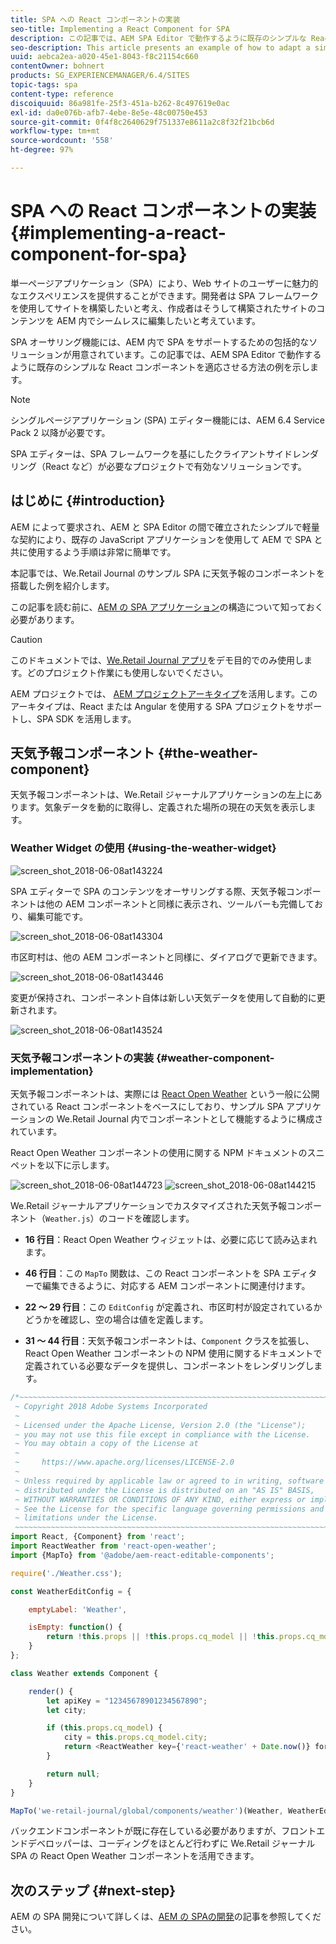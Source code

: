 ```yaml
---
title: SPA への React コンポーネントの実装
seo-title: Implementing a React Component for SPA
description: この記事では、AEM SPA Editor で動作するように既存のシンプルな React コンポーネントを適応させる方法の例を示します。
seo-description: This article presents an example of how to adapt a simple, existing React component to work with the AEM SPA Editor.
uuid: aebca2ea-a020-45e1-8043-f8c21154c660
contentOwner: bohnert
products: SG_EXPERIENCEMANAGER/6.4/SITES
topic-tags: spa
content-type: reference
discoiquuid: 86a981fe-25f3-451a-b262-8c497619e0ac
exl-id: da0e076b-afb7-4ebe-8e5e-48c00750e453
source-git-commit: 0f4f8c2640629f751337e8611a2c8f32f21bcb6d
workflow-type: tm+mt
source-wordcount: '558'
ht-degree: 97%

---
```


# SPA への React コンポーネントの実装{#implementing-a-react-component-for-spa}

単一ページアプリケーション（SPA）により、Web サイトのユーザーに魅力的なエクスペリエンスを提供することができます。開発者は SPA フレームワークを使用してサイトを構築したいと考え、作成者はそうして構築されたサイトのコンテンツを AEM 内でシームレスに編集したいと考えています。

SPA オーサリング機能には、AEM 内で SPA をサポートするための包括的なソリューションが用意されています。この記事では、AEM SPA Editor で動作するように既存のシンプルな React コンポーネントを適応させる方法の例を示します。

>[!NOTE]
>シングルページアプリケーション (SPA) エディター機能には、AEM 6.4 Service Pack 2 以降が必要です。
>
>SPA エディターは、SPA フレームワークを基にしたクライアントサイドレンダリング（React など）が必要なプロジェクトで有効なソリューションです。

## はじめに {#introduction}

AEM によって要求され、AEM と SPA Editor の間で確立されたシンプルで軽量な契約により、既存の JavaScript アプリケーションを使用して AEM で SPA と共に使用するよう手順は非常に簡単です。

本記事では、We.Retail Journal のサンプル SPA に天気予報のコンポーネントを搭載した例を紹介します。

この記事を読む前に、[AEM の SPA アプリケーション](/help/sites-developing/spa-getting-started-react.md)の構造について知っておく必要があります。

>[!CAUTION]
>このドキュメントでは、[We.Retail Journal アプリ](https://github.com/Adobe-Marketing-Cloud/aem-sample-we-retail-journal)をデモ目的でのみ使用します。どのプロジェクト作業にも使用しないでください。
>
>AEM プロジェクトでは、 [AEM プロジェクトアーキタイプ](https://experienceleague.adobe.com/docs/experience-manager-core-components/using/developing/archetype/overview.html?lang=ja)を活用します。このアーキタイプは、React または Angular を使用する SPA プロジェクトをサポートし、SPA SDK を活用します。

## 天気予報コンポーネント {#the-weather-component}

天気予報コンポーネントは、We.Retail ジャーナルアプリケーションの左上にあります。気象データを動的に取得し、定義された場所の現在の天気を表示します。

### Weather Widget の使用 {#using-the-weather-widget}

![screen_shot_2018-06-08at143224](assets/screen_shot_2018-06-08at143224.png)

SPA エディターで SPA のコンテンツをオーサリングする際、天気予報コンポーネントは他の AEM コンポーネントと同様に表示され、ツールバーも完備しており、編集可能です。

![screen_shot_2018-06-08at143304](assets/screen_shot_2018-06-08at143304.png)

市区町村は、他の AEM コンポーネントと同様に、ダイアログで更新できます。

![screen_shot_2018-06-08at143446](assets/screen_shot_2018-06-08at143446.png)

変更が保持され、コンポーネント自体は新しい天気データを使用して自動的に更新されます。

![screen_shot_2018-06-08at143524](assets/screen_shot_2018-06-08at143524.png)

### 天気予報コンポーネントの実装 {#weather-component-implementation}

天気予報コンポーネントは、実際には [React Open Weather](https://www.npmjs.com/package/react-open-weather) という一般に公開されている React コンポーネントをベースにしており、サンプル SPA アプリケーションの We.Retail Journal 内でコンポーネントとして機能するように構成されています。

React Open Weather コンポーネントの使用に関する NPM ドキュメントのスニペットを以下に示します。

![screen_shot_2018-06-08at144723](assets/screen_shot_2018-06-08at144723.png) ![screen_shot_2018-06-08at144215](assets/screen_shot_2018-06-08at144215.png)

We.Retail ジャーナルアプリケーションでカスタマイズされた天気予報コンポーネント（`Weather.js`）のコードを確認します。

* **16 行目**：React Open Weather ウィジェットは、必要に応じて読み込まれます。
* **46 行目**：この `MapTo` 関数は、この React コンポーネントを SPA エディターで編集できるように、対応する AEM コンポーネントに関連付けます。

* **22 ～ 29 行目**：この `EditConfig` が定義され、市区町村が設定されているかどうかを確認し、空の場合は値を定義します。

* **31 ～ 44 行目**：天気予報コンポーネントは、`Component` クラスを拡張し、React Open Weather コンポーネントの NPM 使用に関するドキュメントで定義されている必要なデータを提供し、コンポーネントをレンダリングします。

```javascript
/*~~~~~~~~~~~~~~~~~~~~~~~~~~~~~~~~~~~~~~~~~~~~~~~~~~~~~~~~~~~~~~~~~~~~~~~~~~~~~~
 ~ Copyright 2018 Adobe Systems Incorporated
 ~
 ~ Licensed under the Apache License, Version 2.0 (the "License");
 ~ you may not use this file except in compliance with the License.
 ~ You may obtain a copy of the License at
 ~
 ~     https://www.apache.org/licenses/LICENSE-2.0
 ~
 ~ Unless required by applicable law or agreed to in writing, software
 ~ distributed under the License is distributed on an "AS IS" BASIS,
 ~ WITHOUT WARRANTIES OR CONDITIONS OF ANY KIND, either express or implied.
 ~ See the License for the specific language governing permissions and
 ~ limitations under the License.
 ~~~~~~~~~~~~~~~~~~~~~~~~~~~~~~~~~~~~~~~~~~~~~~~~~~~~~~~~~~~~~~~~~~~~~~~~~~~~~*/
import React, {Component} from 'react';
import ReactWeather from 'react-open-weather';
import {MapTo} from '@adobe/aem-react-editable-components';

require('./Weather.css');

const WeatherEditConfig = {

    emptyLabel: 'Weather',

    isEmpty: function() {
        return !this.props || !this.props.cq_model || !this.props.cq_model.city || this.props.cq_model.city.trim().length < 1;
    }
};

class Weather extends Component {

    render() {
        let apiKey = "12345678901234567890";
        let city;

        if (this.props.cq_model) {
            city = this.props.cq_model.city;
            return <ReactWeather key={'react-weather' + Date.now()} forecast="today" apikey={apiKey} type="city" city={city} />
        }

        return null;
    }
}

MapTo('we-retail-journal/global/components/weather')(Weather, WeatherEditConfig);
```

バックエンドコンポーネントが既に存在している必要がありますが、フロントエンドデベロッパーは、コーディングをほとんど行わずに We.Retail ジャーナル SPA の React Open Weather コンポーネントを活用できます。

## 次のステップ {#next-step}

AEM の SPA 開発について詳しくは、[AEM の SPAの開発](/help/sites-developing/spa-architecture.md)の記事を参照してください。
